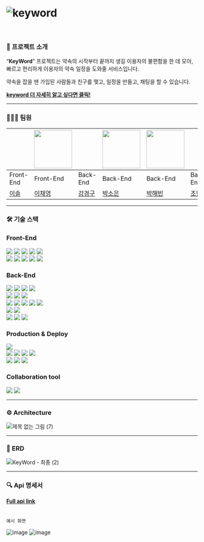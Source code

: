 # ![keyword](https://github.com/ZB-Keyword/.github/assets/130157565/45b3001f-1705-4d93-acf4-4b979b218186)

<br/>

### 🔑 프로젝트 소개

“**KeyWord**” 프로젝트는 약속의 시작부터 끝까지 생길 이용자의 불편함을 한 데 모아,
빠르고 편리하게 이용자의 약속 일정을 도와줄 서비스입니다.

약속을 잡을 땐 가입된 사람들과 친구를 맺고, 일정을 만들고, 채팅을 할 수 있습니다.

**[keyword 더 자세히 알고 싶다면 클릭!](https://keyword-front-end.vercel.app/auth)**


---

### 🧑‍🤝‍🧑 팀원

| | <img src =https://github.com/ZB-Keyword/.github/assets/28029685/f580c2a3-80b0-4eb8-b683-c2d66a2534d1 width="100" height="100"> | |<img src =https://github.com/ZB-Keyword/.github/assets/84930396/991fa243-9238-468d-a6e4-f0048b5233a0 width="100" height="100"> | <img src =https://github.com/ZB-Keyword/.github/assets/130157565/9d1a596e-d61b-43f1-a4ab-2885b4095117 width="100" height="100">| | |
|--|--|--|--|--|--|--|  
|Front-End|Front-End|Back-End|Back-End|Back-End|Back-End|Back-End|
|[이솔](https://github.com/p-inn)|[이채영](https://github.com/chae-young)|[강경구](https://github.com/kku1031)|[박소은](https://github.com/soeun135)|[박해빈](https://github.com/ParkHaeBeen)|[조현준](https://github.com/Jennny1)|[조형준](https://github.com/JoHyungJun)


---

### 🛠️ 기술 스택

### Front-End
<div align=left>
  <img src="https://img.shields.io/badge/react-61DAFB?style=for-the-badge&logo=react&logoColor=white">
  <img src="https://img.shields.io/badge/typescript-4000FB?style=for-the-badge&logo=typescript&logoColor=white">
  <img src="https://img.shields.io/badge/vite-FF2D51?style=for-the-badge&logo=vite&logoColor=white">
  <img src="https://img.shields.io/badge/tailwindCss-EC1700?style=for-the-badge&logo=tailwindCss&logoColor=white">
  <img src="https://img.shields.io/badge/reactquery-09D3AC?style=for-the-badge&logo=reactquery&logoColor=white">
</div>
<div align=left>
  <img src="https://img.shields.io/badge/recoil-FAB040?style=for-the-badge&logo=recoil&logoColor=white">
  <img src="https://img.shields.io/badge/axios-F26B00?style=for-the-badge&logo=axios&logoColor=white">
  <img src="https://img.shields.io/badge/stomp.js-000000?style=for-the-badge&logo=stomp.js&logoColor=white">
  <img src="https://img.shields.io/badge/socket.js-000000?style=for-the-badge&logo=socket.js&logoColor=white">
  <img src="https://img.shields.io/badge/figma-DC382D?style=for-the-badge&logo=figma&logoColor=white">
</div>

### Back-End

<div align=left>
  <img src="https://img.shields.io/badge/java-512BD4?style=for-the-badge&logo=java&logoColor=white">
  <img src="https://img.shields.io/badge/spring-6DB33F?style=for-the-badge&logo=spring&logoColor=white">
  <img src="https://img.shields.io/badge/springboot-6DB33F?style=for-the-badge&logo=springboot&logoColor=white">
  <img src="https://img.shields.io/badge/gradle-02303A?style=for-the-badge&logo=gradle&logoColor=white">
</div>

<div align=left>
  <img src="https://img.shields.io/badge/springsecurity-6DB33F?style=for-the-badge&logo=springsecurity&logoColor=white">
  <img src="https://img.shields.io/badge/jsonwebtokens-000000?style=for-the-badge&logo=jsonwebtokens&logoColor=white">
  <img src="https://img.shields.io/badge/oauth2-FD3456?style=for-the-badge&logo=oauth2&logoColor=white">
</div>

<div align=left>
  <img src="https://img.shields.io/badge/mariadb-003545?style=for-the-badge&logo=mariadb&logoColor=white">
  <img src="https://img.shields.io/badge/redis-DD052B?style=for-the-badge&logo=redis&logoColor=white">
  <img src="https://img.shields.io/badge/elasticsearch-005571?style=for-the-badge&logo=elasticsearch&logoColor=white">
  <img src="https://img.shields.io/badge/springjpa-6DB33F?style=for-the-badge&logo=springjpa&logoColor=white">
  <img src="https://img.shields.io/badge/stmp-DD1100?style=for-the-badge&logo=stmp&logoColor=white">
</div>

<div align=left>
  <img src="https://img.shields.io/badge/assertJ-006D5C?style=for-the-badge&logo=assertJ&logoColor=white">
  <img src="https://img.shields.io/badge/mockito-006D5C?style=for-the-badge&logo=mockito&logoColor=white">
</div>
<div align=left>
  <img src="https://img.shields.io/badge/intellijidea-000000?style=for-the-badge&logo=intellijidea&logoColor=white">
  <img src="https://img.shields.io/badge/postman-FF3E00?style=for-the-badge&logo=postman&logoColor=white">
  <img src="https://img.shields.io/badge/springRestDocs-00B67A?style=for-the-badge&logo=springRestDocs&logoColor=white">
</div>

### Production & Deploy
<div align=left>
  <img src="https://img.shields.io/badge/vercel-000000?style=for-the-badge&logo=vercel&logoColor=white">
</div>
<div align=left>
  <img src="https://img.shields.io/badge/amazonaws-232F3E?style=for-the-badge&logo=amazonaws&logoColor=white">
  <img src="https://img.shields.io/badge/amazonec2-FF9900?style=for-the-badge&logo=amazonec2&logoColor=white">
  <img src="https://img.shields.io/badge/amazons3-569A31?style=for-the-badge&logo=amazons3&logoColor=white">
  <img src="https://img.shields.io/badge/amazonscloudfront-FF9900?style=for-the-badge&logo=amazoncloudfront&logoColor=white">
</div>
<div align=left>
  <img src="https://img.shields.io/badge/docker-2496ED?style=for-the-badge&logo=docker&logoColor=white">
  <img src="https://img.shields.io/badge/githubactions-F05032?style=for-the-badge&logo=githubActions&logoColor=white">
  <img src="https://img.shields.io/badge/jenkins-D24939?style=for-the-badge&logo=jenkins&logoColor=white">
</div>

### Collaboration tool

<div align=left>
  <img src="https://img.shields.io/badge/slack-4A154B?style=for-the-badge&logo=slack&logoColor=white">
  <img src="https://img.shields.io/badge/notion-000000?style=for-the-badge&logo=notion&logoColor=white">
</div>
  
---

### ⚙️ Architecture
![제목 없는 그림 (7)](https://github.com/ZB-Keyword/.github/assets/130157565/72cce4cb-5c67-4ec5-8ef9-7df9b037bc93)

---

### 📃 ERD

![KeyWord - 최종 (2)](https://github.com/ZB-Keyword/.github/assets/130157565/73ab789e-9492-4b7f-9809-4b5efd22dfb9)


---

### 🔍 Api 명세서
**[Full api link](https://proud-thief-ae8.notion.site/API-b3ba853e06f24fb69470efa80b5a228e?pvs=4)**
<br><br><br>
``` 예시 화면 ```
>
![image](https://github.com/ZB-Keyword/.github/assets/56953934/4e870766-74a8-412d-885e-ed4060094669)
![image](https://github.com/ZB-Keyword/.github/assets/56953934/6110883a-8586-48e9-b65b-5f2be59e2893)



